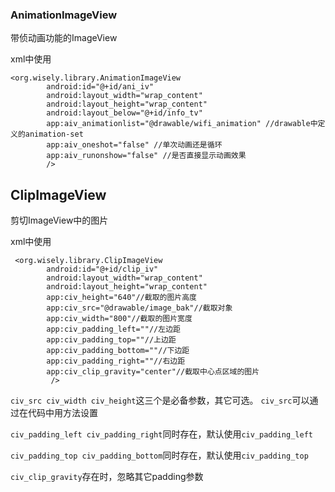 
### AnimationImageView

带侦动画功能的ImageView

xml中使用

```
<org.wisely.library.AnimationImageView
        android:id="@+id/ani_iv"
        android:layout_width="wrap_content"
        android:layout_height="wrap_content"
        android:layout_below="@+id/info_tv"
        app:aiv_animationlist="@drawable/wifi_animation" //drawable中定义的animation-set
        app:aiv_oneshot="false" //单次动画还是循环
        app:aiv_runonshow="false" //是否直接显示动画效果
        />
```

## ClipImageView

剪切ImageView中的图片

xml中使用

```
 <org.wisely.library.ClipImageView
        android:id="@+id/clip_iv"
        android:layout_width="wrap_content"
        android:layout_height="wrap_content"
        app:civ_height="640"//截取的图片高度
        app:civ_src="@drawable/image_bak"//截取对象
        app:civ_width="800"//截取的图片宽度
        app:civ_padding_left=""//左边距
        app:civ_padding_top=""//上边距
        app:civ_padding_bottom=""//下边距
        app:civ_padding_right=""//右边距
        app:civ_clip_gravity="center"//截取中心点区域的图片
         />
```

`civ_src civ_width civ_height`这三个是必备参数，其它可选。
`civ_src`可以通过在代码中用方法设置

`civ_padding_left civ_padding_right`同时存在，默认使用`civ_padding_left`

`civ_padding_top civ_padding_bottom`同时存在，默认使用`civ_padding_top`

`civ_clip_gravity`存在时，忽略其它padding参数